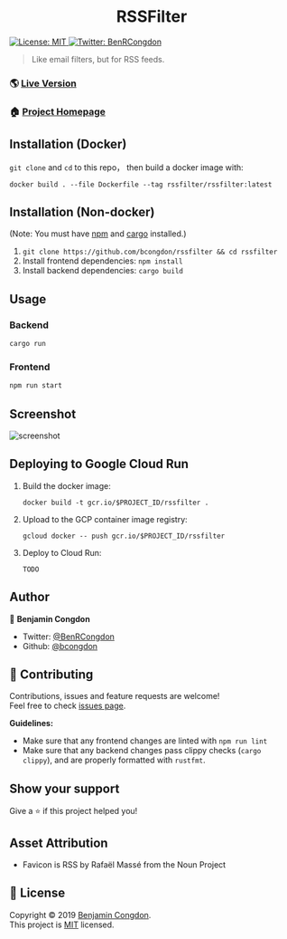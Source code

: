 <h1 align="center">RSSFilter</h1>
<p>
  <a href="https://github.com/bcongdon/rssfilter/blob/master/LICENSE">
    <img alt="License: MIT" src="https://img.shields.io/badge/License-MIT-yellow.svg" target="_blank" />
  </a>
  <a href="https://twitter.com/BenRCongdon">
    <img alt="Twitter: BenRCongdon" src="https://img.shields.io/twitter/follow/BenRCongdon.svg?style=social" target="_blank" />
  </a>
</p>

> Like email filters, but for RSS feeds.

### 🌎 [Live Version](https://rssfilter.netlify.app/)

### 🏠 [Project Homepage](https://github.com/bcongdon/rssfilter#readme)

## Installation (Docker)

`git clone` and `cd` to this repo， then build a docker image with:

```
docker build . --file Dockerfile --tag rssfilter/rssfilter:latest
```

## Installation (Non-docker)

(Note: You must have [npm](https://www.npmjs.com/get-npm) and [cargo](https://rustup.rs/) installed.)

1. `git clone https://github.com/bcongdon/rssfilter && cd rssfilter`
2. Install frontend dependencies: `npm install`
3. Install backend dependencies: `cargo build`

## Usage

### Backend

```sh
cargo run
```

### Frontend

```sh
npm run start
```

## Screenshot

![screenshot](img/screenshot.png)

## Deploying to Google Cloud Run

1. Build the docker image:

    `docker build -t gcr.io/$PROJECT_ID/rssfilter .`

2. Upload to the GCP container image registry:

    `gcloud docker -- push gcr.io/$PROJECT_ID/rssfilter`

3. Deploy to Cloud Run:

    `TODO`

## Author

👤 **Benjamin Congdon**

-   Twitter: [@BenRCongdon](https://twitter.com/benrcongdon)
-   Github: [@bcongdon](https://github.com/bcongdon)

## 🤝 Contributing

Contributions, issues and feature requests are welcome!<br />Feel free to check [issues page](https://github.com/bcongdon/rssfilter/issues).

**Guidelines:**

-   Make sure that any frontend changes are linted with `npm run lint`
-   Make sure that any backend changes pass clippy checks (`cargo clippy`), and are properly formatted with `rustfmt`.

## Show your support

Give a ⭐️ if this project helped you!

## Asset Attribution

-   Favicon is RSS by Rafaël Massé from the Noun Project

## 📝 License

Copyright © 2019 [Benjamin Congdon](https://github.com/bcongdon).<br />
This project is [MIT](https://github.com/bcongdon/rssfilter/blob/master/LICENSE) licensed.
